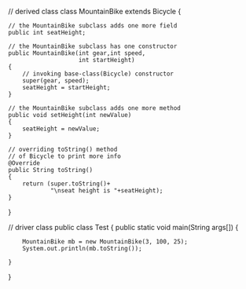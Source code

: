 // derived class
class MountainBike extends Bicycle 
{
     
    // the MountainBike subclass adds one more field
    public int seatHeight;
 
    // the MountainBike subclass has one constructor
    public MountainBike(int gear,int speed,
                        int startHeight)
    {
        // invoking base-class(Bicycle) constructor
        super(gear, speed);
        seatHeight = startHeight;
    } 
         
    // the MountainBike subclass adds one more method
    public void setHeight(int newValue)
    {
        seatHeight = newValue;
    } 
     
    // overriding toString() method
    // of Bicycle to print more info
    @Override
    public String toString()
    {
        return (super.toString()+
                "\nseat height is "+seatHeight);
    }
     
}
 
// driver class
public class Test 
{
    public static void main(String args[]) 
    {
         
        MountainBike mb = new MountainBike(3, 100, 25);
        System.out.println(mb.toString());
             
    }
}
